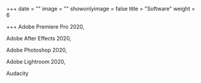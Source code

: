 +++
date = ""
image = ""
showonlyimage = false
title = "Software"
weight = 6

+++
Adobe Premiere Pro 2020,

Adobe After Effects 2020,

Adobe Photoshop 2020,

Adobe Lightroom 2020,

Audacity